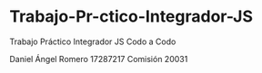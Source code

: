 # Trabajo-Pr-ctico-Integrador-JS
Trabajo Práctico Integrador JS Codo a Codo

Daniel Ángel Romero
17287217
Comisión 20031
